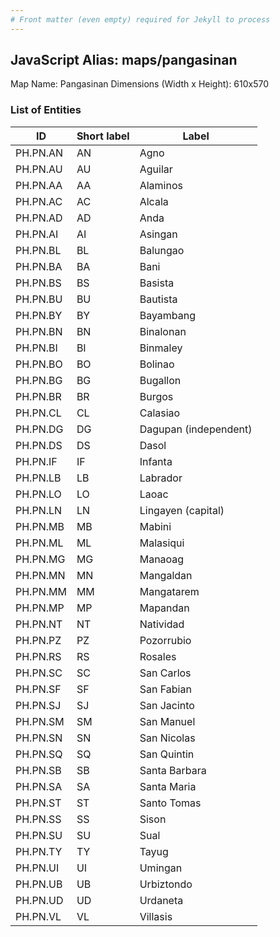 ```yaml
---
# Front matter (even empty) required for Jekyll to process
---
```


## JavaScript Alias: maps/pangasinan

Map Name: Pangasinan
Dimensions (Width x Height): 610x570





### List of Entities

ID | Short label | Label
---|---|---|
PH.PN.AN | AN | Agno
PH.PN.AU | AU | Aguilar
PH.PN.AA | AA | Alaminos
PH.PN.AC | AC | Alcala
PH.PN.AD | AD | Anda
PH.PN.AI | AI | Asingan
PH.PN.BL | BL | Balungao
PH.PN.BA | BA | Bani
PH.PN.BS | BS | Basista
PH.PN.BU | BU | Bautista
PH.PN.BY | BY | Bayambang
PH.PN.BN | BN | Binalonan
PH.PN.BI | BI | Binmaley
PH.PN.BO | BO | Bolinao
PH.PN.BG | BG | Bugallon
PH.PN.BR | BR | Burgos
PH.PN.CL | CL | Calasiao
PH.PN.DG | DG | Dagupan (independent)
PH.PN.DS | DS | Dasol
PH.PN.IF | IF | Infanta
PH.PN.LB | LB | Labrador
PH.PN.LO | LO | Laoac
PH.PN.LN | LN | Lingayen (capital)
PH.PN.MB | MB | Mabini
PH.PN.ML | ML | Malasiqui
PH.PN.MG | MG | Manaoag
PH.PN.MN | MN | Mangaldan
PH.PN.MM | MM | Mangatarem
PH.PN.MP | MP | Mapandan
PH.PN.NT | NT | Natividad
PH.PN.PZ | PZ | Pozorrubio
PH.PN.RS | RS | Rosales
PH.PN.SC | SC | San Carlos
PH.PN.SF | SF | San Fabian
PH.PN.SJ | SJ | San Jacinto
PH.PN.SM | SM | San Manuel
PH.PN.SN | SN | San Nicolas
PH.PN.SQ | SQ | San Quintin
PH.PN.SB | SB | Santa Barbara
PH.PN.SA | SA | Santa Maria
PH.PN.ST | ST | Santo Tomas
PH.PN.SS | SS | Sison
PH.PN.SU | SU | Sual
PH.PN.TY | TY | Tayug
PH.PN.UI | UI | Umingan
PH.PN.UB | UB | Urbiztondo
PH.PN.UD | UD | Urdaneta
PH.PN.VL | VL | Villasis